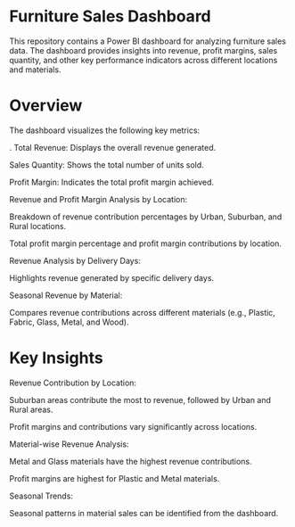 

# Furniture Sales Dashboard

This repository contains a Power BI dashboard for analyzing furniture sales data. The dashboard provides insights into revenue, profit margins, sales quantity, and other key performance indicators across different locations and materials.

# Overview

The dashboard visualizes the following key metrics:

. Total Revenue: Displays the overall revenue generated.

Sales Quantity: Shows the total number of units sold.

Profit Margin: Indicates the total profit margin achieved.

Revenue and Profit Margin Analysis by Location:

Breakdown of revenue contribution percentages by Urban, Suburban, and Rural locations.

Total profit margin percentage and profit margin contributions by location.

Revenue Analysis by Delivery Days:

Highlights revenue generated by specific delivery days.

Seasonal Revenue by Material:

Compares revenue contributions across different materials (e.g., Plastic, Fabric, Glass, Metal, and Wood).

# Key Insights

Revenue Contribution by Location:

Suburban areas contribute the most to revenue, followed by Urban and Rural areas.

Profit margins and contributions vary significantly across locations.

Material-wise Revenue Analysis:

Metal and Glass materials have the highest revenue contributions.

Profit margins are highest for Plastic and Metal materials.

Seasonal Trends:

Seasonal patterns in material sales can be identified from the dashboard.

